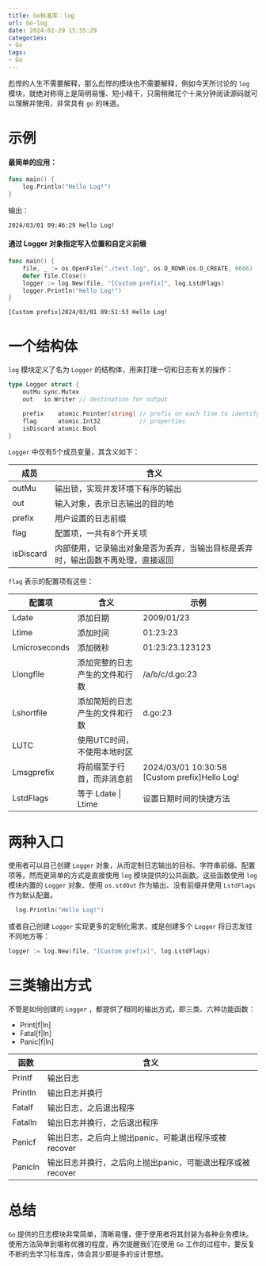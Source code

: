 ```yaml
---
title: Go标准库：log
url: Go-log
date: 2024-02-29 15:55:29
categories:
- Go
tags:
- Go
---
```


彪悍的人生不需要解释，那么彪悍的模块也不需要解释，例如今天所讨论的 `log` 模块，就绝对称得上是简明易懂、短小精干，只需稍微花个十来分钟阅读源码就可以理解并使用，非常具有 `go` 的味道。

<!-- more -->

# 示例

#### 最简单的应用：

```go test.go
func main() {
	log.Println("Hello Log!")
}
```

输出：

```log
2024/03/01 09:46:29 Hello Log!
```

#### 通过 Logger 对象指定写入位置和自定义前缀

```go test.go
func main() {
	file, _ := os.OpenFile("./test.log", os.O_RDWR|os.O_CREATE, 0666)
	defer file.Close()
	logger := log.New(file, "[Custom prefix]", log.LstdFlags)
	logger.Println("Hello Log!")
}
```

```log test.log
[Custom prefix]2024/03/01 09:51:53 Hello Log!
```

# 一个结构体

`log` 模块定义了名为 `Logger` 的结构体，用来打理一切和日志有关的操作：

```go log.go
type Logger struct {
	outMu sync.Mutex
	out   io.Writer // destination for output

	prefix    atomic.Pointer[string] // prefix on each line to identify the logger (but see Lmsgprefix)
	flag      atomic.Int32           // properties
	isDiscard atomic.Bool
}
```

`Logger` 中仅有5个成员变量，其含义如下：

| 成员 | 含义 |
| --- | --- |
| outMu | 输出锁，实现并发环境下有序的输出 |
| out | 输入对象，表示日志输出的目的地 |
| prefix | 用户设置的日志前缀 |
| flag | 配置项，一共有8个开关项 |
| isDiscard | 内部使用，记录输出对象是否为丢弃，当输出目标是丢弃时，输出函数不再处理，直接返回 |

`flag` 表示的配置项有这些：

| 配置项 | 含义 | 示例 |
| --- | --- | --- |
| Ldate | 添加日期 | 2009/01/23 |
| Ltime | 添加时间 | 01:23:23 |
| Lmicroseconds | 添加微秒 | 01:23:23.123123 |
| Llongfile | 添加完整的日志产生的文件和行数 | /a/b/c/d.go:23 |
| Lshortfile | 添加简短的日志产生的文件和行数 | d.go:23 |
| LUTC | 使用UTC时间，不使用本地时区 |  |
| Lmsgprefix | 将前缀至于行首，而非消息前 | 2024/03/01 10:30:58 [Custom prefix]Hello Log! |
| LstdFlags | 等于 Ldate \| Ltime | 设置日期时间的快捷方法 |

# 两种入口

使用者可以自己创建 `Logger` 对象，从而定制日志输出的目标、字符串前缀、配置项等，然而更简单的方式是直接使用 `log` 模块提供的公共函数。这些函数使用 `log` 模块内置的 `Logger` 对象、使用 `os.stdOut` 作为输出、没有前缀并使用 `LstdFlags` 作为默认配置。

```go
  log.Println("Hello Log!")
```

或者自己创建 `Logger` 实现更多的定制化需求，或是创建多个 `Logger` 将日志发往不同地方等：

```go
logger := log.New(file, "[Custom prefix]", log.LstdFlags)
```

# 三类输出方式

不管是如何创建的 `Logger` ，都提供了相同的输出方式，即三类、六种功能函数：

- Print[f|ln]
- Fatal[f|ln]
- Panic[f|ln]

| 函数 | 含义 |
| --- | --- |
| Printf | 输出日志 |
| Println | 输出日志并换行 |
| Fatalf | 输出日志，之后退出程序 |
| Fatalln | 输出日志并换行，之后退出程序 |
| Panicf | 输出日志，之后向上抛出panic，可能退出程序或被recover |
| Panicln | 输出日志并换行，之后向上抛出panic，可能退出程序或被recover |

# 总结

`Go` 提供的日志模块非常简单，清晰易懂，便于使用者将其封装为各种业务模块。使用方法简单到堪称优雅的程度，再次提醒我们在使用 `Go` 工作的过程中，要反复不断的去学习标准库，体会其少即是多的设计思想。